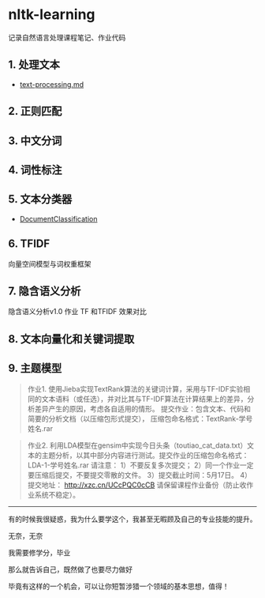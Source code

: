 # nltk-learning

记录自然语言处理课程笔记、作业代码

## 1. 处理文本

- [text-processing.md](./1-text-processing.md)

## 2. 正则匹配

## 3. 中文分词

## 4. 词性标注

## 5. 文本分类器

- [DocumentClassification](./5-documentc-lassification.md)

## 6. TFIDF

向量空间模型与词权重框架

## 7. 隐含语义分析

隐含语义分析v1.0 作业 TF 和TFIDF 效果对比

## 8. 文本向量化和关键词提取

## 9. 主题模型

> 作业1.   使用Jieba实现TextRank算法的关键词计算，采用与TF-IDF实验相同的文本语料（或任选），并对比其与TF-IDF算法在计算结果上的差异，分析差异产生的原因，考虑各自适用的情形。  提交作业：包含文本、代码和简要的分析文档（以压缩包形式提交）， 压缩包命名格式：TextRank-学号姓名.rar


> 作业2.  利用LDA模型在gensim中实现今日头条（toutiao_cat_data.txt）文本的主题分析，以其中部分内容进行测试。提交作业的压缩包命名格式：LDA-1-学号姓名.rar
> 请注意：
> 1）不要反复多次提交；
> 2）同一个作业一定要压缩后提交，不要提交零散的文件。
> 3）提交截止时间：5月17日。
> 4）提交地址：
> http://xzc.cn/UCcPQC0cCB
> 请保留课程作业备份（防止收作业系统不稳定）。

---

有的时候我很疑惑，我为什么要学这个，我甚至无暇顾及自己的专业技能的提升。

无奈，无奈

我需要修学分，毕业

那么就告诉自己，既然做了也要尽力做好

毕竟有这样的一个机会，可以让你短暂涉猎一个领域的基本思想，值得！

